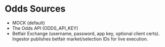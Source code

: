 # Odds Sources
- MOCK (default)
- The Odds API (ODDS_API_KEY)
- Betfair Exchange (username, password, app key, optional client certs). Ingestor publishes betfair market/selection IDs for live execution.
